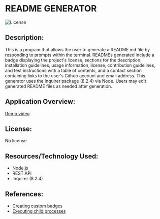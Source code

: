 # README GENERATOR
  ![License](https://img.shields.io/static/v1.svg?label=License&message=No%20license&color=blue)
## Description:
 This is a program that allows the user to generate a README.md file by responding to prompts within the terminal. READMEs generated include a badge displaying the project's license, sections for the description, installation guidelines, usage information, license, contribution guidelines, and test instructions with a table of contents, and a contact section containing links to the user's Github account and email address. This generator uses the Inquirer package (8.2.4) via Node. Users may edit generated README files as needed after generation.

## Application Overview:
<a href="https://watch.screencastify.com/v/RznDKCNXsr2engRy4BGh">Demo video</a>

## License:
  No license

## Resources/Technology Used:
<ul>
<li> Node.js
<li> REST API
<li> Inquirer (8.2.4)
</ul>

## References:
<ul>
<li><a href="https://dev.to/mlkrsrc/how-to-make-custom-badges-to-improve-your-markdown-documents-460k">Creating custom badges</a>
<li> <a href="https://blog.gitnux.com/code/javascript-command">Executing child processes</a>
</ul>
